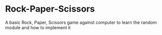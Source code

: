 # Rock-Paper-Scissors
A basic Rock, Paper, Scissors game against computer to learn the random module and how to implement it
